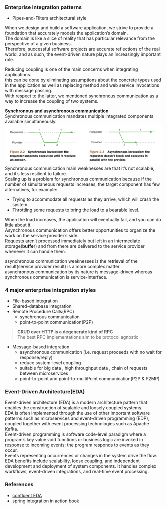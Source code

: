 ### Enterprise Integration patterns    
- Pipes-and-Filters architectural style   

When we design and build a software application, we strive to provide a foundation that accurately models the application’s domain.      
The domain is like a slice of reality that has particular relevance from the perspective of a given business.     
Therefore, successful software projects are accurate reflections of the real world, and as such, the event-driven nature plays an increasingly important role.   

Reducing coupling is one of the main concerns when integrating applications.    
this can be done by eliminating assumptions about the concrete types used in the application as well as replacing method and web service invocations with message passing.    
With respect to the latter, we mentioned synchronous communication as a way to increase the coupling of two systems.       

**Synchronous and asynchronous communication**     
Synchronous communication mandates multiple integrated components available simultaneously.     
![](./syncVSasync.png)     
Synchronous communication main weaknesses are that it’s not scalable, and it’s less resilient to failure.    
Scaling up is a problem for synchronous communication because if the number of simultaneous requests increases, the target component has few alternatives, for example:   
- Trying to accommodate all requests as they arrive, which will crash the system.     
- Throttling some requests to bring the load to a bearable level.    

When the load increases, the application will eventually fail, and you can do little about it.    
Asynchronous communication offers better opportunities to organize the work on the service provider’s side.     
Requests aren’t processed immediately but left in an intermediate storage(**buffer**) and from there are delivered to the service provider whenever it can handle them.    

asynchronous communication weaknesses is the retrieval of the result(service provider result) is a more complex matter.    
asynchronous communication by its nature is message-driven whereas synchronous communication is service-interface.

### 4 major enterprise integration styles    
- File-based integration
- Shared-database integration
- Remote Procedure Calls(RPC)    
    - synchronous communication
    - point-to-point communication(P2P)
>**CRUD over HTTP is a degenerate kind of RPC**    
> The best RPC implementations aim to be protocol agnostic
- Message-based integration
    - asynchronous communication (i.e. request proceeds with no wait for response/reply)
    - reduce system-level coupling
    - suitable for big data , high throughput data , chain of requests between microservices
    - point-to-point and point-to-multiPoint communication(P2P & P2MP)

### Event-Driven Architecture(EDA)     
Event-driven architecture (EDA) is a modern architecture pattern that enables the construction of scalable and loosely coupled systems.      
EDA is often implemented through the use of other important software patterns such as microservices and event-driven programming (EDP), coupled together with event processing technologies such as Apache Kafka.     
Event-driven programming is software code-level paradigm where a program’s key value-add functions or business logic are invoked in response to incoming events; the program responds to events as they occur.     
Events representing occurrences or changes in the system drive the flow.     
EDA benefits include scalability, loose coupling, and independent development and deployment of system components. It handles complex workflows, event-driven integrations, and real-time event processing.    

### References
- [confluent EDA](https://www.confluent.io/learn/event-driven-architecture/)
- spring integration in action book
